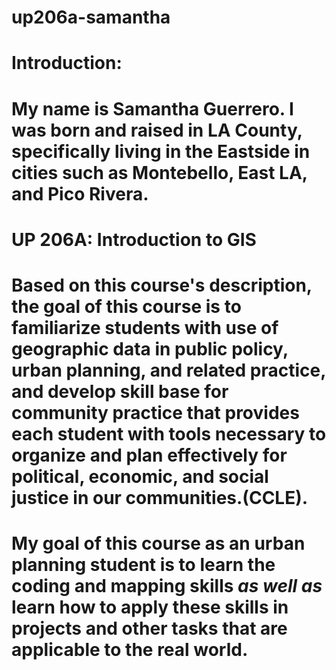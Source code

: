# up206a-samantha
# <h1> Introduction: 
# My name is Samantha Guerrero. I was born and raised in LA County, specifically living in the Eastside in cities such as Montebello, East LA, and Pico Rivera. 
# <h1> UP 206A: Introduction to GIS
# Based on this course's description, the goal of this course is to familiarize students with use of geographic data in public policy, urban planning, and related practice, and develop skill base for community practice that provides each student with tools necessary to organize and plan effectively for political, economic, and social justice in our communities.(CCLE). 
# My goal of this course as an urban planning student is to learn the coding and mapping skills *as well as* learn how to apply these skills in projects and other tasks that are applicable to the real world. 
